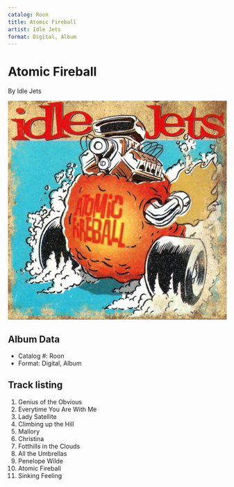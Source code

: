 ```yaml
---
catalog: Roon
title: Atomic Fireball
artist: Idle Jets
format: Digital, Album
---
```


# Atomic Fireball

By Idle Jets

![](../../assets/albumcovers/Idle_Jets-Atomic_Fireball.png)

## Album Data

- Catalog #: Roon
- Format: Digital, Album


## Track listing


1. Genius of the Obvious
2. Everytime You Are With Me
3. Lady Satellite
4. Climbing up the Hill
5. Mallory
6. Christina
7. Fotthills in the Clouds
8. All the Umbrellas
9. Penelope Wilde
10. Atomic Fireball
11. Sinking Feeling

